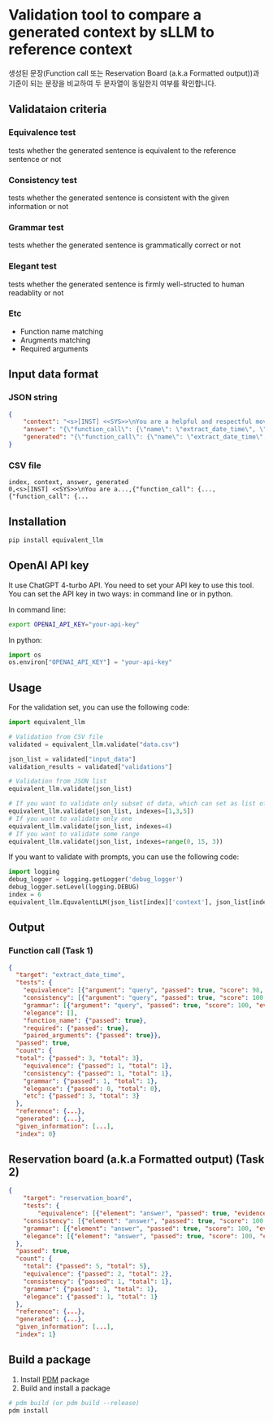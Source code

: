# Validation tool to compare a generated context by sLLM to reference context

생성된 문장(Function call 또는 Reservation Board (a.k.a Formatted output))과 기준이 되는 문장을 비교하여 두 문자열이 동일한지 여부를 확인합니다.

## Validataion criteria

### Equivalence test

tests whether the generated sentence is equivalent to the reference sentence or not

### Consistency test

tests whether the generated sentence is consistent with the given information or not

### Grammar test

tests whether the generated sentence is grammatically correct or not

### Elegant test

tests whether the generated sentence is firmly well-structed to human readablity or not

### Etc

-   Function name matching
-   Arugments matching
-   Required arguments

## Input data format

### JSON string

```json
{
    "context": "<s>[INST] <<SYS>>\nYou are a helpful and respectful movie ticketing assistant.\nYou\"re actively involved in a three-way conversation with \"user\", \"function\" (the function helper other than you), ...",
    "answer": "{\"function_call\": {\"name\": \"extract_date_time\", \"arguments\": \"{\\\"query\\\":\\\"현재 시간을 알려주세요~\\\"}\"}, \"role\": \"assistant\", \"content\": null} ",
    "generated": "{\"function_call\": {\"name\": \"extract_date_time\", \"arguments\": \"{\\\"query\\\":\\\"현재 시간을 알려주세요\\\"}\"}, \"role\": \"assistant\", \"content\": null} "
}
```

### CSV file

```csv
index, context, answer, generated
0,<s>[INST] <<SYS>>\nYou are a...,{"function_call": {...,{"function_call": {...
```

## Installation

```bash
pip install equivalent_llm
```

## OpenAI API key

It use ChatGPT 4-turbo API. You need to set your API key to use this tool. You can set the API key in two ways: in command line or in python.

In command line:

```bash
export OPENAI_API_KEY="your-api-key"
```

In python:

```python
import os
os.environ["OPENAI_API_KEY"] = "your-api-key"
```

## Usage

For the validation set, you can use the following code:

```python
import equivalent_llm

# Validation from CSV file
validated = equivalent_llm.validate("data.csv")

json_list = validated["input_data"]
validation_results = validated["validations"]

# Validation from JSON list
equivalent_llm.validate(json_list)

# If you want to validate only subset of data, which can set as list of indexes
equivalent_llm.validate(json_list, indexes=[1,3,5])
# If you want to validate only one
equivalent_llm.validate(json_list, indexes=4)
# If you want to validate some range
equivalent_llm.validate(json_list, indexes=range(0, 15, 3))
```

If you want to validate with prompts, you can use the following code:

```python
import logging
debug_logger = logging.getLogger('debug_logger')
debug_logger.setLevel(logging.DEBUG)
index = 6
equivalent_llm.EquvalentLLM(json_list[index]['context'], json_list[index]['answer'], json_list[index]['generated'], logger=debug_logger)
```

## Output

### Function call (Task 1)

```json
{
  "target": "extract_date_time",
  "tests": {
    "equivalence": [{"argument": "query", "passed": true, "score": 98, "evidence": "The target sentence is equivalent to the reference sentence, with the only difference being the omission of a tilde (~) which is often used to soften the tone in informal contexts. This does not change the meaning of the sentence."}],
    "consistency": [{"argument": "query", "passed": true, "score": 100, "evidence": "..."}],
    "grammar": [{"argument": "query", "passed": true, "score": 100, "evidence": "..."}],
    "elegance": [],
    "function_name": {"passed": true},
    "required": {"passed": true},
    "paired_arguments": {"passed": true}},
  "passed": true,
  "count": {
  "total": {"passed": 3, "total": 3},
    "equivalence": {"passed": 1, "total": 1},
    "consistency": {"passed": 1, "total": 1},
    "grammar": {"passed": 1, "total": 1},
    "elegance": {"passed": 0, "total": 0},
    "etc": {"passed": 3, "total": 3}
  },
  "reference": {...},
  "generated": {...},
  "given_information": [...],
  "index": 0}
```

## Reservation board (a.k.a Formatted output) (Task 2)

```json
{
    "target": "reservation_board",
    "tests": {
        "equivalence": [{"element": "answer", "passed": true, "evidence": "..."}, {"element": "template", "passed": true, "evidence": "..."}],
    "consistency": [{"element": "answer", "passed": true, "score": 100, "evidence": "..."}],
    "grammar": [{"element": "answer", "passed": true, "score": 100, "evidence": "..."}],
    "elegance": [{"element": "answer", "passed": true, "score": 100, "evidence": "...", "alternative": "현재 시간은 14시 36분입니다."}]
  },
  "passed": true,
  "count": {
    "total": {"passed": 5, "total": 5},
    "equivalence": {"passed": 2, "total": 2},
    "consistency": {"passed": 1, "total": 1},
    "grammar": {"passed": 1, "total": 1},
    "elegance": {"passed": 1, "total": 1}
  },
  "reference": {...},
  "generated": {...},
  "given_information": [...],
  "index": 1}
```

## Build a package

1. Install [PDM](https://pdm-project.org/en/latest/) package
2. Build and install a package

```bash
# pdm build (or pdm build --release)
pdm install
```
